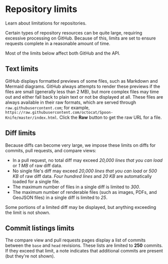 # Repository limits

Learn about limitations for repositories.

Certain types of repository resources can be quite large, requiring excessive processing on GitHub. Because of this, limits are set to ensure requests complete in a reasonable amount of time.

Most of the limits below affect both GitHub and the API.

## Text limits

GitHub displays formatted previews of some files, such as Markdown and Mermaid diagrams. GitHub always attempts to render these previews if the files are small (generally less than 2 MB), but more complex files may time out and either fall back to plain text or not be displayed at all. These files are always available in their raw formats, which are served through `raw.githubusercontent.com`; for example, `https://raw.githubusercontent.com/octocat/Spoon-Knife/master/index.html`. Click the **Raw** button to get the raw URL for a file.

## Diff limits

Because diffs can become very large, we impose these limits on diffs for commits, pull requests, and compare views:

- In a pull request, no total diff may exceed _20,000 lines that you can load_ or _1 MB_ of raw diff data.
- No single file's diff may exceed _20,000 lines that you can load_ or _500 KB_ of raw diff data. _Four hundred lines_ and _20 KB_ are automatically loaded for a single file.
- The maximum number of files in a single diff is limited to _300_.
- The maximum number of renderable files (such as images, PDFs, and GeoJSON files) in a single diff is limited to _25_.

Some portions of a limited diff may be displayed, but anything exceeding the limit is not shown.

## Commit listings limits

The compare view and pull requests pages display a list of commits between the `base` and `head` revisions. These lists are limited to **250** commits. If they exceed that limit, a note indicates that additional commits are present (but they're not shown).
